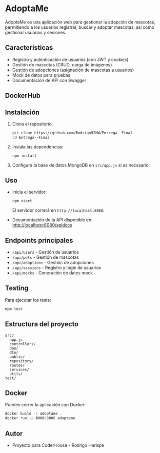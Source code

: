 # AdoptaMe
AdoptaMe es una aplicación web para gestionar la adopción de mascotas, permitiendo a los usuarios registrar, buscar y adoptar mascotas, así como gestionar usuarios y sesiones.

## Características

- Registro y autenticación de usuarios (con JWT y cookies)
- Gestión de mascotas (CRUD, carga de imágenes)
- Gestión de adopciones (asignación de mascotas a usuarios)
- Mock de datos para pruebas
- Documentación de API con Swagger

## DockerHub


## Instalación

1. Clona el repositorio:
   ```sh
   git clone https://github.com/Rodrigo92HW/Entrega--Final
   cd Entrega--Final
   ```

2. Instala las dependencias:
   ```sh
   npm install
   ```

3. Configura la base de datos MongoDB en `src/app.js` si es necesario.

## Uso

- Inicia el servidor:
  ```sh
  npm start
  ```
  El servidor correrá en `http://localhost:8080`.

- Documentación de la API disponible en:  
  [http://localhost:8080/apidocs](http://localhost:8080/apidocs)

## Endpoints principales

- `/api/users` - Gestión de usuarios
- `/api/pets` - Gestión de mascotas
- `/api/adoptions` - Gestión de adopciones
- `/api/sessions` - Registro y login de usuarios
- `/api/mocks` - Generación de datos mock

## Testing

Para ejecutar los tests:
```sh
npm test
```

## Estructura del proyecto

```
src/
  app.js
  controllers/
  dao/
  dto/
  public/
  repository/
  routes/
  services/
  utils/
test/
```

## Docker

Puedes correr la aplicación con Docker:
```sh
docker build -t adoptame .
docker run -p 8080:8080 adoptame
```

## Autor

- Proyecto para CoderHouse - Rodrigo Harispe
